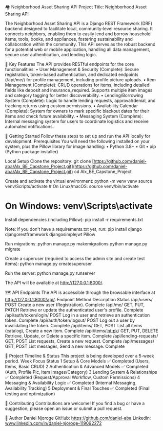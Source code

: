 🏘️ Neighborhood Asset Sharing API
Project Title: Neighborhood Asset Sharing API

The Neighborhood Asset Sharing API is a Django REST Framework (DRF) backend designed to facilitate local, community-level resource sharing. It connects neighbors, enabling them to easily lend and borrow household items, tools, books, and appliances, fostering sustainability and collaboration within the community.
This API serves as the robust backend for a potential web or mobile application, handling all data management, secure user authentication, and lending logic.


🌟 Key Features
The API provides RESTful endpoints for the core functionalities:
•	User Management & Security (Complete): Secure registration, token-based authentication, and dedicated endpoints (/api/me/) for profile management, including profile picture uploads.
•	Item Management (Complete): CRUD operations for items, including detailed fields like deposit and insurance_required. Supports multiple item images and category tagging for better discoverability.
•	Lending/Borrowing System (Complete): Logic to handle lending requests, approval/denial, and tracking returns using custom permissions.
•	Availability Calendar (Complete): System for owners to mark specific blackout dates for their items and check future availability.
•	Messaging System (Complete): Internal messaging system for users to coordinate logistics and receive automated notifications.


🚀 Getting Started
Follow these steps to set up and run the API locally for development.
Prerequisites
You will need the following installed on your system, plus the Pillow library for image handling:
•	Python 3.8+
•	Git
•	pip (Python package installer)


Local Setup
Clone the repository:
git clone [https://github.com/daniel-aba/Alx_BE_Capstone_Project.git](https://github.com/daniel-aba/Alx_BE_Capstone_Project.git)
cd Alx_BE_Capstone_Project


Create and activate the virtual environment:
python -m venv venv
source venv/Scripts/activate # On Linux/macOS: source venv/bin/activate
# On Windows: venv\Scripts\activate


Install dependencies (including Pillow):
pip install -r requirements.txt


Note: If you don't have a requirements.txt yet, run:
pip install django djangorestframework djangosimplejwt Pillow


Run migrations:
python manage.py makemigrations
python manage.py migrate


Create a superuser (required to access the admin site and create test items):
python manage.py createsuperuser


Run the server:
python manage.py runserver


The API will be available at http://127.0.0.1:8000/.


🗺️ API Endpoints
The API is accessible through the browsable interface at http://127.0.0.1:8000/api/.
Endpoint	Method	Description	Status
/api/users/	POST	Create a new user (Registration).	Complete
/api/me/	GET, PUT, PATCH	Retrieve or update the authenticated user's profile.	Complete
/api/auth/token/login/	POST	Log in a user and retrieve an authentication token.	Complete
/api/auth/token/logout/	POST	Log out a user by invalidating the token.	Complete
/api/items/	GET, POST	List all items (catalog), Create a new item.	Complete
/api/items/<int:pk>/	GET, PUT, DELETE	Retrieve, Update, or Delete a specific item.	Complete
/api/lending-requests/	GET, POST	List requests, Create a new request.	Complete
/api/messages/	GET, POST	List messages, Send a new message.	Complete


📅 Project Timeline & Status
This project is being developed over a 5-week period.
Week	Focus	Status
1	Setup & Core Models	✅ Completed (Users, Items, Basic CRUD)
2	Authentication & Advanced Models	✅ Completed (Auth, Profile Pic, Item Images/Category)
3	Lending System & Relationships	✅ Completed (Request/Approval Workflow, Custom Permissions)
4	Messaging & Availability Logic	✅ Completed (Internal Messaging, Availability Tracking)
5	Deployment & Final Touches	✅ Completed (Final testing and optimization)


🤝 Contributing
Contributions are welcome! If you find a bug or have a suggestion, please open an issue or submit a pull request.

👤 Author
Daniel Njoroge
GitHub: https://github.com/daniel-aba LinkedIn: www.linkedin.com/in/daniel-njoroge-119092272
